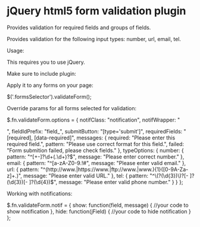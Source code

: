 jQuery html5 form validation plugin
=====================

Provides validation for required fields and groups of fields.

Provides validation for the following input types: number, url, email, tel.

Usage:

This requires you to use jQuery.

Make sure to include plugin:

<script src="js/jquery.validateForm.js"></script>

Apply it to any forms on your page:

$('.formsSelector').validateForm();

Override params for all forms selected for validation:

$.fn.validateForm.options = {
    notifClass:      "notification",
    notifWrapper:    "<div/>",
    fieldIdPrefix:   "field_",
    submitButton:    "[type='submit']",
    requiredFields:  "[required], [data-required]",
    messages: {
        required:   "Please enter this required field.",
        pattern:    "Please use correct format for this field.",
        failed:     "Form submition failed, please check fields."
    },
    typeOptions: {
        number: {
            pattern: "^[+-]?\\d+(\.\\d+)?$",
            message: "Please enter correct number."
        },
        email: {
            pattern: "^[a-zA-Z0-9.!#$%&'*+/=?^_`{|}~-]+@[a-zA-Z0-9-]+(?:\.[a-zA-Z0-9-]+)*$",
            message: "Please enter valid email."
        },
        url: {
            pattern: "^(http:\/\/www.|https:\/\/www.|ftp:\/\/www.|www.){1}([0-9A-Za-z]+\.)",
            message: "Please enter valid URL."
        },
        tel: {
            pattern: "^\\(?(\\d{3})\\)?[- ]?(\\d{3})[- ]?(\\d{4})$",
            message: "Please enter valid phone number."
        }
    }
};

Working with notifications:

$.fn.validateForm.notif = {
    show: function(field, message) {
        //your code to show notification
    },
    hide: function(jField) {
        //your code to hide notification
    } 
};